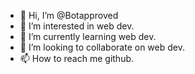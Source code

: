 - 👋 Hi, I’m @Botapproved
- 👀 I’m interested in web dev.
- 🌱 I’m currently learning web dev.
- 💞️ I’m looking to collaborate on web dev.
- 📫 How to reach me github.

<!---
Botapproved/Botapproved is a ✨ special ✨ repository because its `README.md` (this file) appears on your GitHub profile.
You can click the Preview link to take a look at your changes.
--->
